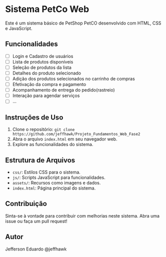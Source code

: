 # Sistema PetCo Web

Este é um sistema básico de PetShop PetCO desenvolvido com HTML, CSS e JavaScript.

## Funcionalidades

- [ ] Login e Cadastro de usuários
- [ ] Lista de produtos disponíveis
- [ ] Seleção de produtos da lista
- [ ] Detalhes do produto selecionado
- [ ] Adição dos produtos selecionados no carrinho de compras
- [ ] Efetivação da compra e pagamento
- [ ] Acompanhamento de entrega do pedido(rastreio)
- [ ] Interação para agendar serviços
- [ ] ...

## Instruções de Uso

1. Clone o repositório: `git clone https://github.com/jeffhawk/Projeto_Fundamentos_Web_Fase2`
2. Abra o arquivo `index.html` em seu navegador web.
3. Explore as funcionalidades do sistema.

## Estrutura de Arquivos

- `css/`: Estilos CSS para o sistema.
- `js/`: Scripts JavaScript para funcionalidades.
- `assets/`: Recursos como imagens e dados.
- `index.html`: Página principal do sistema.

## Contribuição

Sinta-se à vontade para contribuir com melhorias neste sistema. Abra uma issue ou faça um pull request!

## Autor

Jefferson Eduardo @jeffhawk
